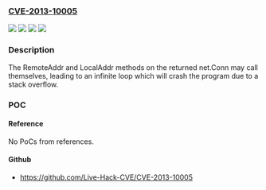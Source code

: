 ### [CVE-2013-10005](https://cve.mitre.org/cgi-bin/cvename.cgi?name=CVE-2013-10005)
![](https://img.shields.io/static/v1?label=Product&message=github.com%2Fbtcsuite%2Fgo-socks%2Fsocks&color=blue)
![](https://img.shields.io/static/v1?label=Product&message=github.com%2Fbtcsuitereleases%2Fgo-socks%2Fsocks&color=blue)
![](https://img.shields.io/static/v1?label=Version&message=%3D%200%20&color=brighgreen)
![](https://img.shields.io/static/v1?label=Vulnerability&message=CWE%20400%3A%20Uncontrolled%20Resource%20Consumption&color=brighgreen)

### Description

The RemoteAddr and LocalAddr methods on the returned net.Conn may call themselves, leading to an infinite loop which will crash the program due to a stack overflow.

### POC

#### Reference
No PoCs from references.

#### Github
- https://github.com/Live-Hack-CVE/CVE-2013-10005

